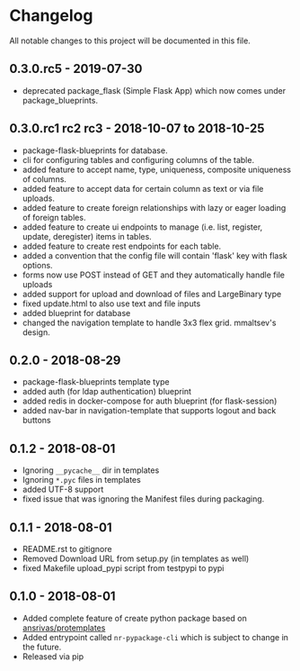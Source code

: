 # Changelog
All notable changes to this project will be documented in this file.


## 0.3.0.rc5 - 2019-07-30
- deprecated package_flask (Simple Flask App) which now comes under package_blueprints.

## 0.3.0.rc1 rc2 rc3 - 2018-10-07 to 2018-10-25
- package-flask-blueprints for database.
- cli for configuring tables and configuring columns of the table.
- added feature to accept name, type, uniqueness, composite uniqueness of columns.
- added feature to accept data for certain column as text or via file uploads.
- added feature to create foreign relationships with lazy or eager loading of foreign tables.
- added feature to create ui endpoints to manage (i.e. list, register, update, deregister) items in tables.
- added feature to create rest endpoints for each table.
- added a convention that the config file will contain 'flask' key with flask options.
- forms now use POST instead of GET and they automatically handle file uploads
- added support for upload and download of files and LargeBinary type
- fixed update.html to also use text and file inputs
- added blueprint for database
- changed the navigation template to handle 3x3 flex grid. mmaltsev's design.

## 0.2.0 - 2018-08-29
- package-flask-blueprints template type
- added auth (for ldap authentication) blueprint
- added redis in docker-compose for auth blueprint (for flask-session)
- added nav-bar in navigation-template that supports logout and back buttons

## 0.1.2 - 2018-08-01
- Ignoring `__pycache__` dir in templates
- Ignoring `*.pyc` files in templates
- added UTF-8 support
- fixed issue that was ignoring the Manifest files during packaging.

## 0.1.1 - 2018-08-01
- README.rst to gitignore
- Removed Download URL from setup.py (in templates as well)
- fixed Makefile upload_pypi script from testpypi to pypi

## 0.1.0 - 2018-08-01
- Added complete feature of create python package based on [ansrivas/protemplates](https://github.com/ansrivas/protemplates)
- Added entrypoint called `nr-pypackage-cli` which is subject to change in the future.
- Released via pip
